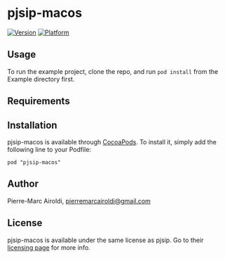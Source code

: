 # pjsip-macos

[![Version](https://img.shields.io/cocoapods/v/pjsip-macos.svg?style=flat)](http://cocoadocs.org/docsets/pjsip-macos)
[![Platform](https://img.shields.io/cocoapods/p/pjsip-macos.svg?style=flat)](http://cocoadocs.org/docsets/pjsip-macos)

## Usage

To run the example project, clone the repo, and run `pod install` from the Example directory first.

## Requirements

## Installation

pjsip-macos is available through [CocoaPods](http://cocoapods.org). To install
it, simply add the following line to your Podfile:

    pod "pjsip-macos"

## Author

Pierre-Marc Airoldi, pierremarcairoldi@gmail.com

## License

pjsip-macos is available under the same license as pjsip. Go to their [licensing page](http://www.pjsip.org/licensing.htm) for more info.
